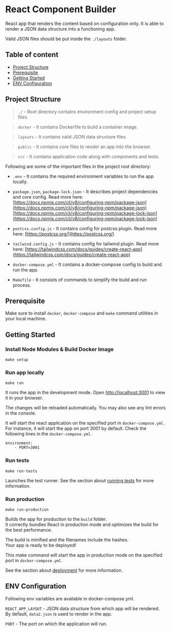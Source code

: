 # React Component Builder

React app that renders the content based on configuration only. It is able to render a JSON data structure into a functioning app.

Valid JSON files should be put inside the `./layouts` folder.

## Table of content
- [Project Structure](#project-structure)
- [Prerequisite](#prerequisite)
- [Getting Started](#getting-started)
- [ENV Configuration](#env-configuration)

## Project Structure
> `./` -
Root directory contains environment config and project setup files.

> `docker` -
It contains Dockerfile to build a container image.

> `layouts` -
It contains valid JSON data structure files.

> `public` -
It contains core files to render an app into the browser.

> `src` -
It contains application code along with components and tests.

Following are some of the important files in the project root directory:

- `.env` - 
It contains the required environment variables to run the app locally.

- `package.json`, `package-lock.json` -
It describes project dependencies and core config. Read more here:
[https://docs.npmjs.com/cli/v8/configuring-npm/package-json](https://docs.npmjs.com/cli/v8/configuring-npm/package-json)
[https://docs.npmjs.com/cli/v8/configuring-npm/package-lock-json](https://docs.npmjs.com/cli/v8/configuring-npm/package-lock-json)

- `postcss.config.js` -
It contains config for postcss plugin.
Read more here: [https://postcss.org/](https://postcss.org/)

- `tailwind.config.js` -
It contains config for tailwind plugin.
Read more here: [https://tailwindcss.com/docs/guides/create-react-app](https://tailwindcss.com/docs/guides/create-react-app)

- `docker-compose.yml` -
It contains a docker-compose config to build and run the app.

- `Makefile` -
It consists of commands to simplify the build and run process.

## Prerequisite

Make sure to install `docker`, `docker-compose` and `make` command utilities in your local machine.

## Getting Started

### Install Node Modules & Build Docker Image

```
make setup
```

### Run app locally

```
make run
```

It runs the app in the development mode. Open [http://localhost:3001](http://localhost:3001) to view it in your browser.

The changes will be reloaded automatically. You may also see any lint errors in the console.

It will start the react application on the specified port in `docker-compose.yml`. For instance, it will start the app on port 3001 by default. Check the following lines in the `docker-compose.yml`.
```
environment:
    - PORT=3001
```

### Run tests

```
make run-tests
```

Launches the test runner. See the section about [running tests](https://facebook.github.io/create-react-app/docs/running-tests) for more information.

### Run production

```
make run-production
```

Builds the app for production to the `build` folder.\
It correctly bundles React in production mode and optimizes the build for the best performance.

The build is minified and the filenames include the hashes.\
Your app is ready to be deployed!

This make command will start the app in production mode on the specified port in `docker-compose.yml`.

See the section about [deployment](https://facebook.github.io/create-react-app/docs/deployment) for more information.

## ENV Configuration

Following env variables are available in docker-compose.yml.

`REACT_APP_LAYOUT` - JSON data structure from which app will be rendered. By default, `data2.json` is used to render in the app.

`PORT` - The port on which the application will run.
